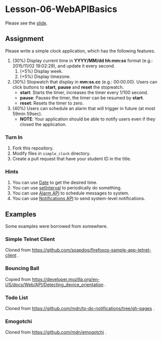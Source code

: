 # Lesson-06-WebAPIBasics

Please see the [slide](https://map-ncu2015.github.io/Lesson-06-WebAPIBasics/).

## Assignment

Please write a simple clock application, which has the following features.

1. (30%) Display current time in **YYYY/MM/dd hh:mm:ss** format (e.g.: 2015/11/02 19:02:29), and update it every second.
    1. (+5%) Display week.
    2. (+5%) Display timezone.
2. (30%) Stopwatch that display in **mm:ss.cc** (e.g.: 00:00.00). Users can click buttons to **start**, **pause** and **reset** the stopwatch.
    * **start**: Starts the timer, increases the timer every 1/100 second.
    * **pause**: Pauses the timer, the timer can be resumed by **start**.
    * **reset**: Resets the timer to zero.
3. (40%) Users can schedule an alarm that will trigger in future (at most 59min 59sec).
    * **NOTE**: Your application should be able to notify users even if they closed the application.

### Turn In

1. Fork this repository.
2. Modify files in `simple_clock` directory.
3. Create a pull request that have your student ID in the title.

### Hints

1. You can use [Date](https://developer.mozilla.org/en-US/docs/Web/JavaScript/Reference/Global_Objects/Date) to get the desired time.
2. You can use [setInterval](https://developer.mozilla.org/en-US/docs/Web/API/WindowTimers/setInterval) to periodically do something.
3. You can use [Alarm API](https://developer.mozilla.org/en-US/docs/Web/API/Alarm_API) to schedule messages to system.
4. You can use [Notifications API](https://developer.mozilla.org/en-US/docs/Web/API/Notifications_API/Using_the_Notifications_API) to send system-level notifications.

## Examples

Some examples were borrowed from somewhere.

### Simple Telnet Client

Cloned from https://github.com/soapdog/firefoxos-sample-app-telnet-client .

### Bouncing Ball

Copied from https://developer.mozilla.org/en-US/docs/Web/API/Detecting_device_orientation .

### Todo List

Cloned from https://github.com/mdn/to-do-notifications/tree/gh-pages .

### Emogotchi

Cloned from https://github.com/mdn/emogotchi .
